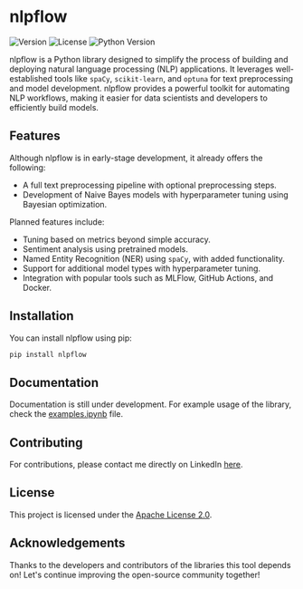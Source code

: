 # nlpflow

![Version](https://img.shields.io/badge/version-0.0.4-brightgreen) 
![License](https://img.shields.io/badge/license-Apache%202.0-blue)
![Python Version](https://img.shields.io/badge/python-3.7%2B-blue)

nlpflow is a Python library designed to simplify the process of building and deploying natural language processing (NLP) applications. It leverages well-established tools like `spaCy`, `scikit-learn`, and `optuna` for text preprocessing and model development. nlpflow provides a powerful toolkit for automating NLP workflows, making it easier for data scientists and developers to efficiently build models.

## Features

Although nlpflow is in early-stage development, it already offers the following:

- A full text preprocessing pipeline with optional preprocessing steps.
- Development of Naive Bayes models with hyperparameter tuning using Bayesian optimization.

Planned features include:

- Tuning based on metrics beyond simple accuracy.
- Sentiment analysis using pretrained models.
- Named Entity Recognition (NER) using `spaCy`, with added functionality.
- Support for additional model types with hyperparameter tuning.
- Integration with popular tools such as MLFlow, GitHub Actions, and Docker.

## Installation

You can install nlpflow using pip:

```bash
pip install nlpflow
```

## Documentation
Documentation is still under development. For example usage of the library, check the [examples.ipynb](https://github.com/GiannopoulosK/nlpflow/blob/main/examples.ipynb) file.

## Contributing
For contributions, please contact me directly on LinkedIn [here](https://www.linkedin.com/in/kongiannopoulos/).

## License
This project is licensed under the [Apache License 2.0](https://github.com/GiannopoulosK/nlpflow/blob/main/LICENSE).

## Acknowledgements
Thanks to the developers and contributors of the libraries this tool depends on! Let's continue improving the open-source community together!
